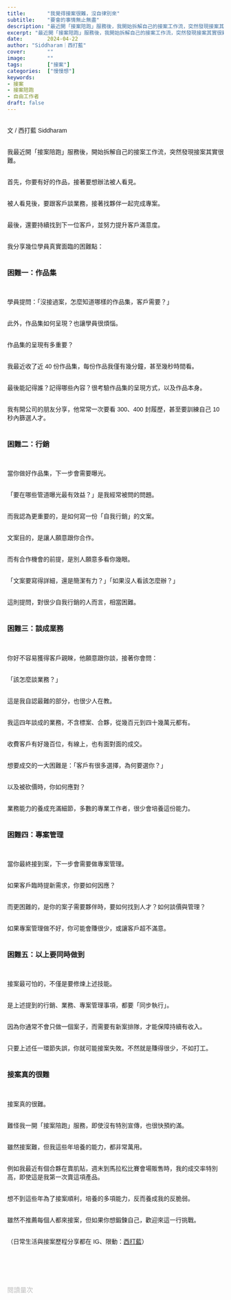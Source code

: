 ```yaml
---
title:       "我覺得接案很難，沒自律別來"
subtitle:    "要會的事情無止無盡"
description: "最近開「接案陪跑」服務後，我開始拆解自己的接案工作流，突然發現接案其實很難..."
excerpt: "最近開「接案陪跑」服務後，我開始拆解自己的接案工作流，突然發現接案其實很難..."
date:        2024-04-22
author: "Siddharam｜西打藍"
cover:       ""
image:       ""
tags:        ["接案"]
categories:  ["慢慢想"]
keywords:
- 接案
- 接案陪跑
- 自由工作者
draft: false
---
```


<article style="font-family: 'Noto Sans TC', '微軟正黑體', sans-serif; font-weight: 300;">

<br>文 / 西打藍 Siddharam<br><br>

我最近開「接案陪跑」服務後，開始拆解自己的接案工作流，突然發現接案其實很難。<br><br>

首先，你要有好的作品，接著要想辦法被人看見。<br><br>

被人看見後，要跟客戶談業務，接著找夥伴一起完成專案。<br><br>

最後，還要持續找到下一位客戶，並努力提升客戶滿意度。<br><br>

我分享幾位學員真實面臨的困難點：<br><br>


<h3 class="article-h1-color">困難一：作品集</h3><br>

學員提問：「沒接過案，怎麼知道哪樣的作品集，客戶需要？」<br><br>

此外，作品集如何呈現？也讓學員很煩惱。<br><br>

作品集的呈現有多重要？<br><br>

我最近收了近 40 份作品集，每份作品我僅有幾分鐘，甚至幾秒時間看。<br><br>

最後能記得誰？記得哪些內容？很考驗作品集的呈現方式，以及作品本身。<br><br>

我有開公司的朋友分享，他常常一次要看 300、400 封履歷，甚至要訓練自己 10 秒內篩選人才。<br><br>


<h3 class="article-h1-color">困難二：行銷</h3><br>

當你做好作品集，下一步會需要曝光。<br><br>

「要在哪些管道曝光最有效益？」是我經常被問的問題。<br><br>

而我認為更重要的，是如何寫一份「自我行銷」的文案。<br><br>

文案目的，是讓人願意跟你合作。<br><br>

而有合作機會的前提，是別人願意多看你幾眼。<br><br>

「文案要寫得詳細，還是簡潔有力？」「如果沒人看該怎麼辦？」<br><br>

這則提問，對很少自我行銷的人而言，相當困難。<br><br>


<h3 class="article-h1-color">困難三：談成業務</h3><br>

你好不容易獲得客戶親睞，他願意跟你談，接著你會問：<br><br>

「該怎麼談業務？」<br><br>

這是我自認最難的部分，也很少人在教。<br><br>

我這四年談成的業務，不含標案、合夥，從幾百元到四十幾萬元都有。<br><br>

收費客戶有好幾百位，有線上，也有面對面的成交。<br><br>

想要成交的一大困難是：「客戶有很多選擇，為何要選你？」<br><br>

以及被砍價時，你如何應對？<br><br>

業務能力的養成充滿細節，多數的專業工作者，很少會培養這份能力。<br><br>


<h3 class="article-h1-color">困難四：專案管理</h3><br>

當你最終接到案，下一步會需要做專案管理。<br><br>

如果客戶臨時提新需求，你要如何因應？<br><br>

而更困難的，是你的案子需要夥伴時，要如何找到人才？如何談價與管理？<br><br>

如果專案管理做不好，你可能會賺很少，或讓客戶超不滿意。<br><br>


<h3 class="article-h1-color">困難五：以上要同時做到</h3><br>

接案最可怕的，不僅是要修煉上述技能。<br><br>

是上述提到的行銷、業務、專案管理事項，都要「同步執行」。<br><br>

因為你通常不會只做一個案子，而需要有新案排隊，才能保障持續有收入。<br><br>

只要上述任一環節失誤，你就可能接案失敗。不然就是賺得很少，不如打工。<br><br>


<h3 class="article-h1-color">接案真的很難</h3><br>

接案真的很難。<br><br>

難怪我一開「接案陪跑」服務，即使沒有特別宣傳，也很快預約滿。<br><br>

雖然接案難，但我這些年培養的能力，都非常萬用。<br><br>

例如我最近有個合夥在賣肌貼，週末到馬拉松比賽會場販售時，我的成交率特別高，即使這是我第一次賣這項產品。<br><br>

想不到這些年為了接案順利，培養的多項能力，反而養成我的反脆弱。<br><br>

雖然不推薦每個人都來接案，但如果你想鍛鍊自己，歡迎來這一行挑戰。<br><br>


<!-- 
<!-- 案例 > 證明案例 > 壞處 > 怎麼改變（列步驟） > 結語總結金句 -->


（日常生活與接案歷程分享都在 IG、限動：<a href="https://www.instagram.com/sidd.blue/" target="_blank">西打藍</a>）<br><br>

<!-- <h3 class="article-h1-color"></h3><br> -->





<br><br><br>

</article>

<div style="color: #bfbfbf; font-size: 15px;" id="busuanzi_container_page_pv">
  閱讀量<span id="busuanzi_value_page_pv"></span>次
</div>

<script src="../../js/post.js"></script>
